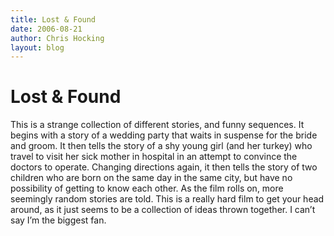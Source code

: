 ```yaml
---
title: Lost & Found
date: 2006-08-21
author: Chris Hocking
layout: blog
---
```

# Lost & Found

This is a strange collection of different stories, and funny sequences. It begins with a story of a wedding party that waits in suspense for the bride and groom. It then tells the story of a shy young girl (and her turkey) who travel to visit her sick mother in hospital in an attempt to convince the doctors to operate. Changing directions again, it then tells the story of two children who are born on the same day in the same city, but have no possibility of getting to know each other. As the film rolls on, more seemingly random stories are told. This is a really hard film to get your head around, as it just seems to be a collection of ideas thrown together. I can’t say I’m the biggest fan.